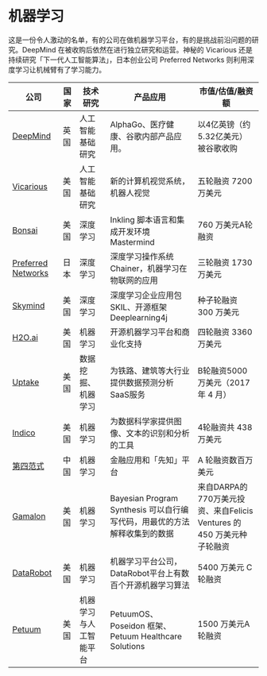 # 机器学习

这是一份令人激动的名单，有的公司在做机器学习平台，有的是挑战前沿问题的研究。DeepMind 在被收购后依然在进行独立研究和运营。神秘的 Vicarious 还是持续研究「下一代人工智能算法」，日本创业公司 Preferred Networks 则利用深度学习让机械臂有了学习能力。

公司|国家|技术研究|产品应用|市值/估值/融资额
---|---|---|---|---
[DeepMind](https://deepmind.com/)|英国|人工智能基础研究|AlphaGo、医疗健康、谷歌内部产品应用。|以4亿英镑（约5.32亿美元）被谷歌收购
[Vicarious](http://www.vicarious.com/)|美国|人工智能基础研究|新的计算机视觉系统，机器人视觉|五轮融资 7200 万美元
[Bonsai](https://bons.ai)|美国|深度学习|Inkling 脚本语言和集成开发环境Mastermind| 760 万美元A轮融资
[Preferred Networks](https://www.preferred-networks.jp)|日本|深度学习|深度学习操作系统Chainer，机器学习在物联网的应用|三轮融资 1730 万美元
[Skymind](https://skymind.ai/)|美国|深度学习|深度学习企业应用包SKIL、开源框架Deeplearning4j|种子轮融资 300 万美元
[H2O.ai](http://www.h2o.ai/)|美国|机器学习|开源机器学习平台和商业化支持|四轮融资 3360 万美元
[Uptake](https://uptake.com/)|美国|数据挖掘、机器学习|为铁路、建筑等大行业提供数据预测分析SaaS服务|B轮融资5000万美元（2017 年 4 月）
[Indico](https://indico.io/)|美国|机器学习|为数据科学家提供图像、文本的识别和分析的工具|4轮融资共 438 万美元
[第四范式](https://www.4paradigm.com/)|中国|机器学习|金融应用和「先知」平台|A 轮融资数百万美元
[Gamalon](https://gamalon.com)|美国|机器学习|Bayesian Program Synthesis 可以自行编写代码，用最优的方法解释收集到的数据|来自DARPA的770万美元投资、来自Felicis Ventures 的 450 万美元种子轮融资
[DataRobot](https://www.datarobot.com/)|美国|机器学习|机器学习平台公司，DataRobot平台上有数百个开源机器学习算法|5400 万美元 C 轮融资
[Petuum](http://www.petuum.com/)|美国|机器学习与人工智能平台|PetuumOS、Poseidon 框架、Petuum Healthcare Solutions|1500 万美元A轮融资
